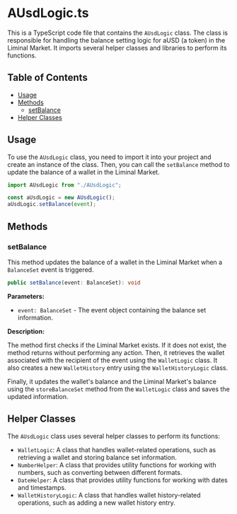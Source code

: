 # AUsdLogic.ts

This is a TypeScript code file that contains the `AUsdLogic` class. The class is responsible for handling the balance setting logic for aUSD (a token) in the Liminal Market. It imports several helper classes and libraries to perform its functions.

## Table of Contents

- [Usage](#usage)
- [Methods](#methods)
  - [setBalance](#setbalance)
- [Helper Classes](#helper-classes)

## Usage

To use the `AUsdLogic` class, you need to import it into your project and create an instance of the class. Then, you can call the `setBalance` method to update the balance of a wallet in the Liminal Market.

```typescript
import AUsdLogic from "./AUsdLogic";

const aUsdLogic = new AUsdLogic();
aUsdLogic.setBalance(event);
```

## Methods

### setBalance

This method updates the balance of a wallet in the Liminal Market when a `BalanceSet` event is triggered.

```typescript
public setBalance(event: BalanceSet): void
```

**Parameters:**

- `event: BalanceSet` - The event object containing the balance set information.

**Description:**

The method first checks if the Liminal Market exists. If it does not exist, the method returns without performing any action. Then, it retrieves the wallet associated with the recipient of the event using the `WalletLogic` class. It also creates a new `WalletHistory` entry using the `WalletHistoryLogic` class.

Finally, it updates the wallet's balance and the Liminal Market's balance using the `storeBalanceSet` method from the `WalletLogic` class and saves the updated information.

## Helper Classes

The `AUsdLogic` class uses several helper classes to perform its functions:

- `WalletLogic`: A class that handles wallet-related operations, such as retrieving a wallet and storing balance set information.
- `NumberHelper`: A class that provides utility functions for working with numbers, such as converting between different formats.
- `DateHelper`: A class that provides utility functions for working with dates and timestamps.
- `WalletHistoryLogic`: A class that handles wallet history-related operations, such as adding a new wallet history entry.